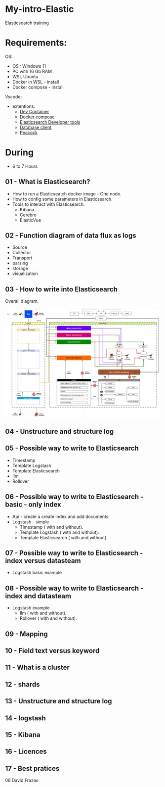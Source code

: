 # My-intro-Elastic
Elasticsearch training

# Requirements:
OS:
- OS : Windows 11
- PC with 16 Gb RAM
- WSL Ubuntu
- Docker in WSL - install
- Docker compose - install

Vscode:
- extentions:
    - [Dev Container](https://marketplace.visualstudio.com/items?itemName=cweijan.vscode-database-client2)
    - [Docker compose](https://marketplace.visualstudio.com/items?itemName=p1c2u.docker-compose)
    - [Elasticsearch Developer tools](https://marketplace.visualstudio.com/items?itemName=crasnam.elasticdeveloper)
    - [Database client](https://marketplace.visualstudio.com/items?itemName=cweijan.vscode-database-client2)
    - [Peacock](https://marketplace.visualstudio.com/items?itemName=johnpapa.vscode-peacock)

# During 
- 6 to 7 Hours

## 01 - What is Elasticsearch?

- How to run a Elasticseatch docker image - One node.
- How to config some parameters in Elasticsearch.
- Tools to interact with Elasticsearch.
    - Kibana
    - Cerebro 
    - ElasticVue

## 02 - Function diagram of data flux as logs

- Source
- Collector
- Transport
- parsing
- storage
- visualization

## 03 - How to write into Elasticsearch

Overall diagram.

![Elastic - model](./images/elastic-model.png)

## 04 - Unstructure and structure log

## 05 - Possible way to write to Elasticsearch

- Timestamp
- Template Logstash
- Template Elasticsearch
- Ilm
- Rollover


## 06 - Possible way to write to Elasticsearch - basic - only index

- Api - create a create index and add documents.
- Logstash - simple
    - Timestamp ( with and without).
    - Template Logstash ( with and without).
    - Template Elasticsearch ( with and without).

## 07 - Possible way to write to Elasticsearch - index versus datasteam 

- Logstash basic example

## 08 - Possible way to write to Elasticsearch - index and datasteam 

- Logstash example
    - Ilm ( with and without).
    - Rollover ( with and without).

## 09 - Mapping

## 10 - Field text versus keyword

## 11 - What is a cluster

## 12 - shards

## 13 - Unstructure and structure log

## 14 - logstash 

## 15 - Kibana

## 16 - Licences

## 17 - Best pratices

06
David Frazao
